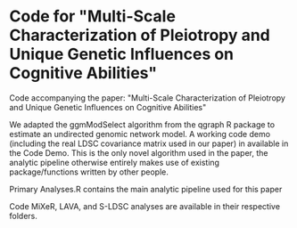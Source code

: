 # Code for "Multi-Scale Characterization of Pleiotropy and Unique Genetic Influences on Cognitive Abilities"
Code accompanying the paper: "Multi-Scale Characterization of Pleiotropy and Unique Genetic Influences on Cognitive Abilities"

We adapted the ggmModSelect algorithm from the qgraph R package to estimate an undirected genomic network model. A working code demo (including the real LDSC covariance matrix used in our paper) in available in the Code Demo. This is the only novel algorithm used in the paper, the analytic pipeline otherwise entirely makes use of existing package/functions written by other people.

Primary Analyses.R contains the main analytic pipeline used for this paper

Code MiXeR, LAVA, and S-LDSC analyses are available in their respective folders. 
